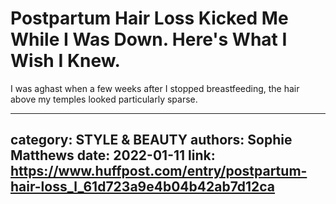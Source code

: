 # Postpartum Hair Loss Kicked Me While I Was Down. Here's What I Wish I Knew.

I was aghast when a few weeks after I stopped breastfeeding, the hair above my temples looked particularly sparse.

---
category: STYLE & BEAUTY
authors: Sophie Matthews
date: 2022-01-11
link: https://www.huffpost.com/entry/postpartum-hair-loss_l_61d723a9e4b04b42ab7d12ca
---
